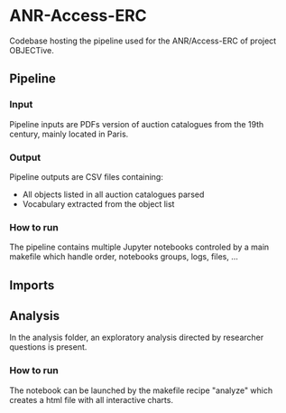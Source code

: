 # ANR-Access-ERC

Codebase hosting the pipeline used for the ANR/Access-ERC of project OBJECTive.

## Pipeline

### Input

Pipeline inputs are PDFs version of auction catalogues from the 19th century, mainly located in Paris. 

### Output

Pipeline outputs are CSV files containing:
- All objects listed in all auction catalogues parsed
- Vocabulary extracted from the object list

### How to run

The pipeline contains multiple Jupyter notebooks controled by a main makefile which handle order, notebooks groups, logs, files, ...

## Imports

## Analysis

In the analysis folder, an exploratory analysis directed by researcher questions is present.

### How to run

The notebook can be launched by the makefile recipe "analyze" which creates a html file with all interactive charts.
